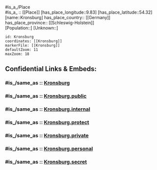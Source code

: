 ﻿---
confidential: public
isDeleted: false
location:
- 54.32
- 9.83
mapmarker: city
mapzoom:
- 7
- 12
SpocWebEntityId: 31661
tags:
- geo/City
type: City
---

#is_a_/Place  
#is_a_ :: [[Place]] 
[has_place_longitude::9.83] 
[has_place_latitude::54.32] 
[name::Kronsburg] 
has_place_country:: [[Germany]]  
has_place_province:: [[Schleswig-Holstein]]  
[Population::] 
[Unknown::] 


```leaflet
id: Kronsburg
coordinates: [[Kronsburg]] 
markerFile: [[Kronsburg]] 
defaultZoom: 11 
maxZoom: 18
```


## Confidential Links & Embeds: 

### #is_/same_as :: [Kronsburg](/_Standards/Earth/Continent/Europe/Europe~Central/Germany/Germany~West/Schleswig-Holstein/counties~SH/Rendsburg-Eckernförde/cities~Rendsburg/Achterwehr/boroughs~Achterwehr/Bredenbek/Kronsburg.md) 

### #is_/same_as :: [Kronsburg.public](/_public/Earth/Continent/Europe/Europe~Central/Germany/Germany~West/Schleswig-Holstein/counties~SH/Rendsburg-Eckernförde/cities~Rendsburg/Achterwehr/boroughs~Achterwehr/Bredenbek/Kronsburg.public.md) 

### #is_/same_as :: [Kronsburg.internal](/_internal/Earth/Continent/Europe/Europe~Central/Germany/Germany~West/Schleswig-Holstein/counties~SH/Rendsburg-Eckernförde/cities~Rendsburg/Achterwehr/boroughs~Achterwehr/Bredenbek/Kronsburg.internal.md) 

### #is_/same_as :: [Kronsburg.protect](/_protect/Earth/Continent/Europe/Europe~Central/Germany/Germany~West/Schleswig-Holstein/counties~SH/Rendsburg-Eckernförde/cities~Rendsburg/Achterwehr/boroughs~Achterwehr/Bredenbek/Kronsburg.protect.md) 

### #is_/same_as :: [Kronsburg.private](/_private/Earth/Continent/Europe/Europe~Central/Germany/Germany~West/Schleswig-Holstein/counties~SH/Rendsburg-Eckernförde/cities~Rendsburg/Achterwehr/boroughs~Achterwehr/Bredenbek/Kronsburg.private.md) 

### #is_/same_as :: [Kronsburg.personal](/_personal/Earth/Continent/Europe/Europe~Central/Germany/Germany~West/Schleswig-Holstein/counties~SH/Rendsburg-Eckernförde/cities~Rendsburg/Achterwehr/boroughs~Achterwehr/Bredenbek/Kronsburg.personal.md) 

### #is_/same_as :: [Kronsburg.secret](/_secret/Earth/Continent/Europe/Europe~Central/Germany/Germany~West/Schleswig-Holstein/counties~SH/Rendsburg-Eckernförde/cities~Rendsburg/Achterwehr/boroughs~Achterwehr/Bredenbek/Kronsburg.secret.md)

